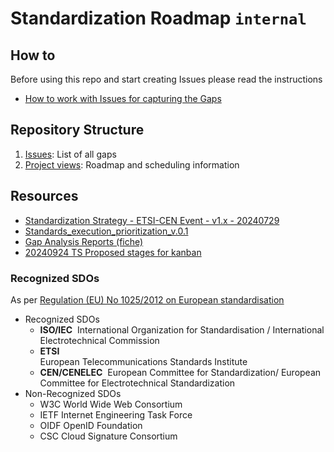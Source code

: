 # Standardization Roadmap `internal`

## How to
Before using this repo and start creating Issues please read the instructions
* [How to work with Issues for capturing the Gaps](https://github.com/eu-digital-identity-wallet/ec-internal-standards/discussions/36)

## Repository Structure 
1. [Issues](https://github.com/eu-digital-identity-wallet/ec-internal-standards/issues): List of all gaps
2. [Project views](https://github.com/eu-digital-identity-wallet/ec-internal-standards/projects): Roadmap and scheduling information


## Resources
* [Standardization Strategy - ETSI-CEN Event - v1.x - 20240729](https://eceuropaeu.sharepoint.com/:p:/r/teams/GRP-EUDIWNiScyEC/Shared%20Documents/General/10_standardisation/04_presentation/Standardization%20Strategy%20-%20ETSI-CEN%20Event%20-%20v1.x%20-%2020240729.pptx?d=w7408cccdfb004735be839cc05b532f30&csf=1&web=1&e=A0y0Fy)
* [Standards_execution_prioritization_v.0.1](https://eceuropaeu.sharepoint.com/:w:/r/teams/GRP-EUDIWNiScyEC/Shared%20Documents/Standardisation/Standards_execution_prioritization_v.0.1.docx?d=w83e8b59effda4e30b448802ee4580d95&csf=1&web=1&e=5b9gWj)
* [Gap Analysis Reports (fiche)](https://eceuropaeu.sharepoint.com/teams/GRP-EUDIWNiScyEC/Shared%20Documents/Forms/AllItems.aspx?id=%2Fteams%2FGRP%2DEUDIWNiScyEC%2FShared%20Documents%2FGeneral%2F10%5Fstandardisation%2F02%5Fdeliverables%2F03%5Fgap%5Freport%5F%28fiche%29&viewid=8b0debd9%2D8221%2D4571%2Db353%2D00a09529bf0e)
* [20240924 TS Proposed stages for kanban](https://eceuropaeu.sharepoint.com/:p:/r/teams/GRP-EUDIWNiScyEC/Shared%20Documents/General/10_standardisation/09_tracking%20progress%20on%20kanban/20240924%20TS%20Proposed%20stages%20for%20kanban.pptx?d=w609dfdf4a23b4c52bcb19f6f010d3769&csf=1&web=1&e=QDMnxg)

### Recognized SDOs
As per [Regulation (EU) No 1025/2012 on European standardisation](https://eur-lex.europa.eu/legal-content/EN/TXT/?uri=CELEX:32012R1025)

* Recognized SDOs​
  * **ISO/IEC** ​ 
    International Organization for  Standardisation / ​International Electrotechnical Commission
  * **ETSI**  
    European Telecommunications Standards Institute  ​
  * **CEN/CENELEC** ​ 
    European Committee for Standardization/ European Committee for Electrotechnical Standardization ​
* Non-Recognized SDOs ​
  * W3C World Wide Web Consortium ​
  * IETF Internet Engineering Task Force ​
  * OIDF OpenID Foundation ​
  * CSC Cloud Signature Consortium​
